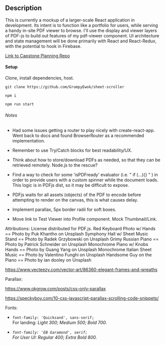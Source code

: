 ## Description

This is currently a mockup of a larger-scale React application in development.  Its intent is to function like a portfolio for users, while serving a handy in-site PDF viewer to browse.  I'll use the display and viewer layers of PDF-js to build out features of my pdf-viewer component.  UI architecture and state management will be done primarily with React and React-Redux, with the potential to hook in Firebase.

[Link to Capstone Planning Repo](https://github.com/GrumpyEwok/capstone-planning.git)

#### Setup

Clone, install dependencies, host.

`git clone https://github.com/GrumpyEwok/sheet-scroller`

`npm i`

`npm run start`

###### Notes

* Had some issues getting a router to play nicely with create-react-app.  Went back to docs and found BrowserRouter as a recommended implementation.

* Remember to use Try/Catch blocks for best readability/UX.

* Think about how to store/download PDFs as needed, so that they can be retrieved remotely.  Node.js to the rescue?  

* Find a way to check for some 'isPDFready' evaluator (i.e. " if (...){} "  ) in order to provide users with a custom spinner while the document loads.  This logic is in PDFjs dist, so it may be difficult to expose.

* PDFjs waits for all assets (objects) of the PDF to encode before attempting to render on the canvas, this is what causes delay.

* Implement parallax, 5px border radii for soft boxes.

* Move link to Test Viewer into Profile component. Mock Thumbnail/Link.

Attributions:
  License distributed for PDF.js.
  Red Keyboard Photo w/ Hands == Photo by Puk Khantho on Unsplash
  Symphony Hall w/ Sheet Music Stand == Photo by Radek Grzybowski on Unsplash
  Grimy Russian Piano == Photo by Patrick Schneider on Unsplash
  Monochrome Piano w/ Knobs Hands == Photo by Guang Yang on Unsplash
  Monochrome Italian Sheet Music == Photo by Valentino Funghi on Unsplash
  Handsome Guy on the Piano == Photo by ian dooley on Unsplash

  https://www.vecteezy.com/vector-art/86360-elegant-frames-and-wreaths


Parallax:

  https://www.okgrow.com/posts/css-only-parallax

  https://speckyboy.com/10-css-javascript-parallax-scrolling-code-snippets/

Fonts:   

  * `font-family: 'Quicksand', sans-serif;` <br>
    For landing: <em> Light 300; Medium 500; Bold 700.

  * `font-family: 'EB Garamond', serif;` <br>
    For User UI: <em> Regular 400; Extra Bold 800.




<!-- ###### Planned State:

  State: {
    isFetching: false / true,
    pdfToRender: [ PDF ],
    user: null / UserObj {
      userId: v4(),
      portfolio: null/ PortfolioObj {
        documents: sources,
      }
      userSettings: null/ SettingsObj {
        options: values,
      }
    },
  }` -->
